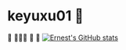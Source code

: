 # keyuxu01 🤖
🚌   🏃🏿‍♂️ 💨  🚏
[![Ernest's GitHub stats](https://github-readme-stats.vercel.app/api?username=keyuxu01&show_icons=true&show=reviews,prs_merged,prs_merged_percentage)](https://github.com/anuraghazra/github-readme-stats)
